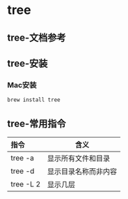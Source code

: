 # tree

## tree-文档参考

## tree-安装

### Mac安装

```bash
brew install tree
```
## tree-常用指令



| 指令      | 含义                 |
| :-------- | -------------------- |
| tree -a   | 显示所有文件和目录   |
| tree -d   | 显示目录名称而非内容 |
| tree -L 2 | 显示几层             |

